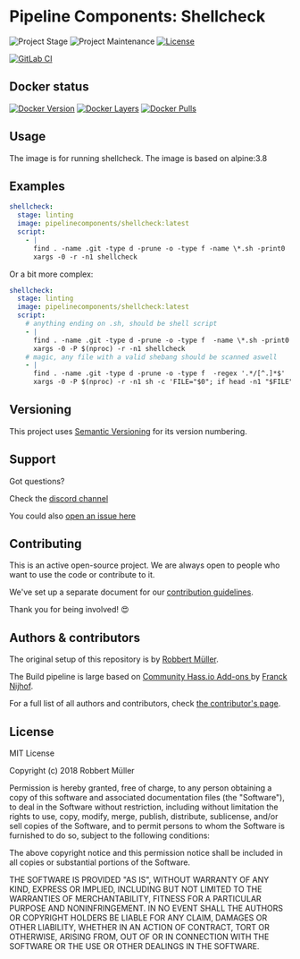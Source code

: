 # Pipeline Components: Shellcheck

![Project Stage][project-stage-shield]
![Project Maintenance][maintenance-shield]
[![License][license-shield]](LICENSE)

[![GitLab CI][gitlabci-shield]][gitlabci]

## Docker status

[![Docker Version][version-shield]][microbadger]
[![Docker Layers][layers-shield]][microbadger]
[![Docker Pulls][pulls-shield]][dockerhub]

## Usage

The image is for running shellcheck. The image is based on alpine:3.8

## Examples

```yaml
shellcheck:
  stage: linting
  image: pipelinecomponents/shellcheck:latest
  script:
    - |
      find . -name .git -type d -prune -o -type f -name \*.sh -print0 |
      xargs -0 -r -n1 shellcheck
```

Or a bit more complex:

```yaml
shellcheck:
  stage: linting
  image: pipelinecomponents/shellcheck:latest
  script:
    # anything ending on .sh, should be shell script
    - |
      find . -name .git -type d -prune -o -type f  -name \*.sh -print0 |
      xargs -0 -P $(nproc) -r -n1 shellcheck
    # magic, any file with a valid shebang should be scanned aswell
    - |
      find . -name .git -type d -prune -o -type f  -regex '.*/[^.]*$'   -print0 |
      xargs -0 -P $(nproc) -r -n1 sh -c 'FILE="$0"; if head -n1 "$FILE" |grep -q "^#\\! \?/.\+\(ba|d|k\)\?sh" ; then shellcheck "$FILE" ; else /bin/true ; fi '
```

## Versioning

This project uses [Semantic Versioning][semver] for its version numbering.

## Support

Got questions?

Check the [discord channel][discord]

You could also [open an issue here][issue]

## Contributing

This is an active open-source project. We are always open to people who want to
use the code or contribute to it.

We've set up a separate document for our [contribution guidelines](CONTRIBUTING.md).

Thank you for being involved! :heart_eyes:

## Authors & contributors

The original setup of this repository is by [Robbert Müller][mjrider].

The Build pipeline is large based on [Community Hass.io Add-ons
][hassio-addons] by [Franck Nijhof][frenck].

For a full list of all authors and contributors,
check [the contributor's page][contributors].

## License

MIT License

Copyright (c) 2018 Robbert Müller

Permission is hereby granted, free of charge, to any person obtaining a copy
of this software and associated documentation files (the "Software"), to deal
in the Software without restriction, including without limitation the rights
to use, copy, modify, merge, publish, distribute, sublicense, and/or sell
copies of the Software, and to permit persons to whom the Software is
furnished to do so, subject to the following conditions:

The above copyright notice and this permission notice shall be included in all
copies or substantial portions of the Software.

THE SOFTWARE IS PROVIDED "AS IS", WITHOUT WARRANTY OF ANY KIND, EXPRESS OR
IMPLIED, INCLUDING BUT NOT LIMITED TO THE WARRANTIES OF MERCHANTABILITY,
FITNESS FOR A PARTICULAR PURPOSE AND NONINFRINGEMENT. IN NO EVENT SHALL THE
AUTHORS OR COPYRIGHT HOLDERS BE LIABLE FOR ANY CLAIM, DAMAGES OR OTHER
LIABILITY, WHETHER IN AN ACTION OF CONTRACT, TORT OR OTHERWISE, ARISING FROM,
OUT OF OR IN CONNECTION WITH THE SOFTWARE OR THE USE OR OTHER DEALINGS IN THE
SOFTWARE.

[commits]: https://gitlab.com/pipeline-components/shellcheck/commits/master
[contributors]: https://gitlab.com/pipeline-components/shellcheck/graphs/master
[dockerhub]: https://hub.docker.com/r/pipelinecomponents/shellcheck
[license-shield]: https://img.shields.io/badge/License-MIT-green.svg
[mjrider]: https://gitlab.com/mjrider
[discord]: https://discord.gg/vhxWFfP
[gitlabci-shield]: https://img.shields.io/gitlab/pipeline/pipeline-components/shellcheck.svg
[gitlabci]: https://gitlab.com/pipeline-components/shellcheck/commits/master
[issue]: https://gitlab.com/pipeline-components/shellcheck/issues
[keepchangelog]: http://keepachangelog.com/en/1.0.0/
[layers-shield]: https://images.microbadger.com/badges/image/pipelinecomponents/shellcheck.svg
[maintenance-shield]: https://img.shields.io/maintenance/yes/2020.svg
[microbadger]: https://microbadger.com/images/pipelinecomponents/shellcheck
[project-stage-shield]: https://img.shields.io/badge/project%20stage-production%20ready-brightgreen.svg
[pulls-shield]: https://img.shields.io/docker/pulls/pipelinecomponents/shellcheck.svg
[releases]: https://gitlab.com/pipeline-components/shellcheck/tags
[repository]: https://gitlab.com/pipeline-components/shellcheck
[semver]: http://semver.org/spec/v2.0.0.html
[version-shield]: https://images.microbadger.com/badges/version/pipelinecomponents/shellcheck.svg

[frenck]: https://github.com/frenck
[hassio-addons]: https://github.com/hassio-addons
